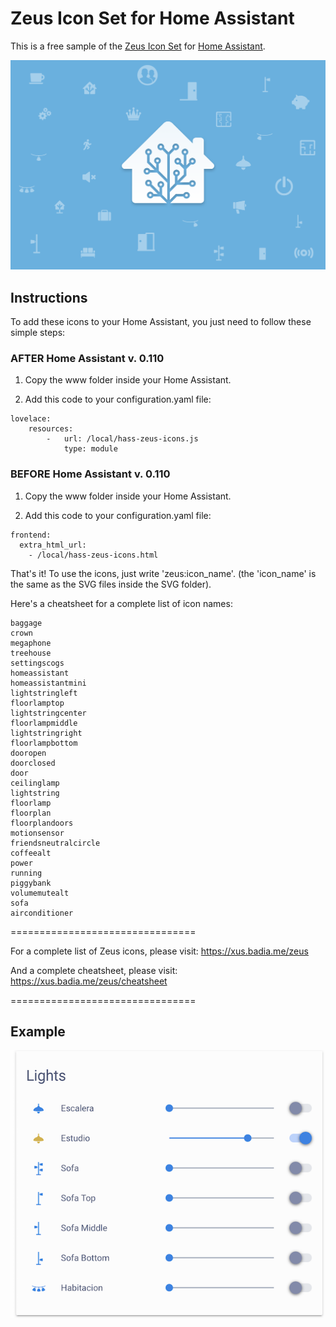 # Zeus Icon Set for Home Assistant

This is a free sample of the [Zeus Icon Set](https://xus.badia.me/zeus) for [Home Assistant](https://www.home-assistant.io).

![Zeus for Home Assistant](/docs/zeus-ha-main.png "Zeus for Home Assistant")

## Instructions
To add these icons to your Home Assistant, you just need to follow these simple steps:

### AFTER Home Assistant v. 0.110

1) Copy the www folder inside your Home Assistant.

2) Add this code to your configuration.yaml file:

```
lovelace:
    resources:
        -   url: /local/hass-zeus-icons.js
            type: module
```


### BEFORE  Home Assistant v. 0.110

1) Copy the www folder inside your Home Assistant.

2) Add this code to your configuration.yaml file:

```
frontend:
  extra_html_url:
    - /local/hass-zeus-icons.html
```

That's it! To use the icons, just write 'zeus:icon_name'. (the 'icon_name' is the same as the SVG files inside the SVG folder).

Here's a cheatsheet for a complete list of icon names:
```
baggage
crown
megaphone
treehouse
settingscogs
homeassistant
homeassistantmini
lightstringleft
floorlamptop
lightstringcenter
floorlampmiddle
lightstringright
floorlampbottom
dooropen
doorclosed
door
ceilinglamp
lightstring
floorlamp
floorplan
floorplandoors
motionsensor
friendsneutralcircle
coffeealt
power
running
piggybank
volumemutealt
sofa
airconditioner
```


================================

For a complete list of Zeus icons, please visit: https://xus.badia.me/zeus

And a complete cheatsheet, please visit: https://xus.badia.me/zeus/cheatsheet

================================

## Example

![Lights](/docs/lights_screenshot.png "Lights")
